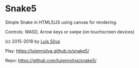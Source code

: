 # Snake5
Simple Snake in HTML5/JS using canvas for rendering.

Controls: WASD, Arrow keys or swipe (on touchscreen devices)

(c) 2015-2018 by [Luís Silva](https://github.com/luismrsilva)


Play: https://luismrsilva.github.io/snake5/

Repo: https://github.com/luismrsilva/snake5/
